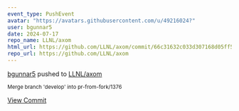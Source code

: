 ```yaml
---
event_type: PushEvent
avatar: "https://avatars.githubusercontent.com/u/49216024?"
user: bgunnar5
date: 2024-07-17
repo_name: LLNL/axom
html_url: https://github.com/LLNL/axom/commit/66c31632c033d307168d05ff5abcc97cd528e12b
repo_url: https://github.com/LLNL/axom
---
```


<a href='https://github.com/bgunnar5' target='_blank'>bgunnar5</a> pushed to <a href='https://github.com/LLNL/axom' target='_blank'>LLNL/axom</a>

<small>Merge branch 'develop' into pr-from-fork/1376</small>

<a href='https://github.com/LLNL/axom/commit/66c31632c033d307168d05ff5abcc97cd528e12b' target='_blank'>View Commit</a>